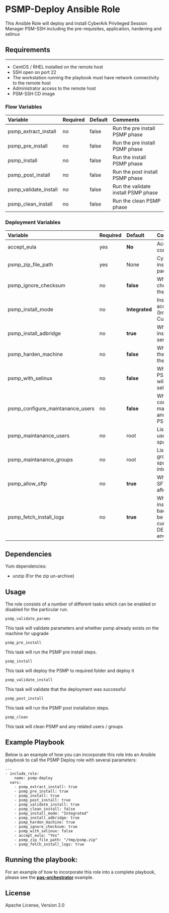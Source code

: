 # PSMP-Deploy Ansible Role
This Ansible Role will deploy and install CyberArk Privileged Session Manager PSM-SSH including the pre-requisites, application, hardening and selinux

## Requirements
------------

- CentOS / RHEL installed on the remote host
- SSH open on port 22
- The workstation running the playbook must have network connectivity to the remote host
- Administrator access to the remote host
- PSM-SSH CD image


### Flow Variables
Variable                         | Required     | Default                                   | Comments
:--------------------------------|:-------------|:------------------------------------------|:---------
psmp_extract_install             | no           | false                                     | Run the pre install PSMP phase
psmp_pre_install                 | no           | false                                     | Run the pre install PSMP phase
psmp_install                     | no           | false                                     | Run the install PSMP phase
psmp_post_install                | no           | false                                     | Run the post install PSMP phase
psmp_validate_install            | no           | false                                     | Run the validate install PSMP phase
psmp_clean_install               | no           | false                                     | Run the clean PSMP phase


### Deployment Variables
Variable                         | Required     | Default                                              | Comments
:--------------------------------|:-------------|:-----------------------------------------------------|:---------
accept_eula                      | yes          | **No**                                               | Accepting EULA condition (Yes/No)
psmp_zip_file_path               | yes          | None                                                 | CyberArk PSM-SSH installation Zip file package path  
psmp_ignore_checksum             | no           | **false**                                            | Whether to ignore checksum check for the installation
psmp_install_mode                | no           | **Integrated**                                       | Installation mode, accepted values are (Integrated, CustomizedSSHD)
psmp_install_adbridge            | no           | **true**                                             | Whether to also install ADBridge service
psmp_harden_machine              | no           | **false**                                            | Whether to harden the machine during the installation or not
psmp_with_selinux                | no           | **false**                                            | Whether to enforce PSMP with selinux, will also try to install selinux itself
psmp_configure_maintanance_users | no           | **false**                                            | Whether to configure maintenance users and groups for PSMP
psmp_maintanance_users           | no           | root                                                 | List of maintenance users seperated by space
psmp_maintanance_groups          | no           | root                                                 | List of maintenance groups seperated by space, only valid for integrated mode
psmp_allow_sftp                  | no           | **true**                                             | Whether to enable SFTP to the machine after installation
psmp_fetch_install_logs          | no           | **true**                                             | Whether to fetch the installation logs back to the host, will be fetched to either current logs dir or DEFAULT_LOG_PATH env var


## Dependencies
Yum dependencies:
- unzip (For the zip un-archive)

## Usage
The role consists of a number of different tasks which can be enabled or disabled for the particular
run.

`psmp_validate_params`

This task will validate parameters and whether psmp already exists on the machine for upgrade

`psmp_pre_install`

This task will run the PSMP pre install steps.

`psmp_install`

This task will deploy the PSMP to required folder and deploy it

`psmp_validate_install`

This task will validate that the deployment was successful

`psmp_post_install`

This task will run the PSMP post installation steps.

`psmp_clean`

This task will clean PSMP and any related users / groups


## Example Playbook
Below is an example of how you can incorporate this role into an Ansible playbook
to call the PSMP Deploy role with several parameters:

```
---
- include_role:
    name: psmp-deploy
  vars:
    - psmp_extract_install: true
    - psmp_pre_install: true
    - psmp_install: true
    - psmp_post_install: true
    - psmp_validate_install: true
    - psmp_clean_install: false
    - psmp_install_mode: "Integrated"
    - psmp_install_adbridge: true
    - psmp_harden_machine: true
    - psmp_ignore_checksum: true
    - psmp_with_selinux: false
    - accept_eula: "Yes"
    - psmp_zip_file_path: "/tmp/psmp.zip"
    - psmp_fetch_install_logs: true
```

## Running the playbook:
For an example of how to incorporate this role into a complete playbook, please see the
**[pas-orchestrator](https://github.com/cyberark/pas-orchestrator)** example.

## License
Apache License, Version 2.0